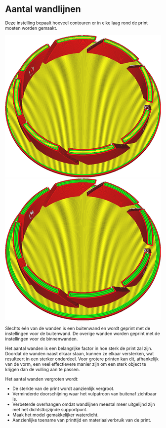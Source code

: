 Aantal wandlijnen
====
Deze instelling bepaalt hoeveel contouren er in elke laag rond de print moeten worden gemaakt.

<!--screenshot {
"image_path": "wall_thickness_0.8.png",
"modellen": [
    {
        "script": "rotary_tumbler_lid.scad",
        "transformatie": ["schaal(0.4)"]
    }
],
"camerapositie": [50, 50, 124],
"instellingen": {
    "skin_outline_count": 0,
    "wall_line_count": 2
},
"kleuren": 32
}-->
<!--screenshot {
"image_path": "wall_thickness_1.6.png",
"modellen": [
    {
        "script": "rotary_tumbler_lid.scad",
        "transformatie": ["schaal(0.4)"]
    }
],
"camerapositie": [50, 50, 124],
"instellingen": {
    "skin_outline_count": 0,
    "wall_line_count": 4
},
"kleuren": 32
}-->
![Twee wanden](../../../articles/images/wall_thickness_0.8.png)
![Vier wanden](../../../articles/images/wall_thickness_1.6.png)

Slechts één van de wanden is een buitenwand en wordt geprint met de instellingen voor de buitenwand. De overige wanden worden geprint met de instellingen voor de binnenwanden.

Het aantal wanden is een belangrijke factor in hoe sterk de print zal zijn. Doordat de wanden naast elkaar staan, kunnen ze elkaar versterken, wat resulteert in een sterker onderdeel. Voor grotere printen kan dit, afhankelijk van de vorm, een veel effectievere manier zijn om een ​​sterk object te krijgen dan de vulling aan te passen.

Het aantal wanden vergroten wordt:
* De sterkte van de print wordt aanzienlijk vergroot.
* Verminderde doorschijning waar het vulpatroon van buitenaf zichtbaar is.
* Verbeterde overhangen omdat wandlijnen meestal meer uitgelijnd zijn met het dichtstbijzijnde supportpunt.
* Maak het model gemakkelijker waterdicht.
* Aanzienlijke toename van printtijd en materiaalverbruik van de print.
